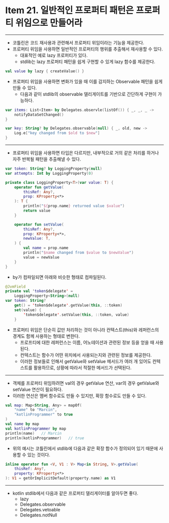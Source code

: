 # Item 21. 일반적인 프로퍼티 패턴은 프로퍼티 위임으로 만들어라

- - -

* 코틀린은 코드 재사용과 관련해서 프로퍼티 위임이라는 기능을 제공한다.
* 프로퍼티 위임을 사용하면 일반적인 프로퍼티의 행위를 추출해서 재사용할 수 있다.
    * 대표적인 예로 lazy 프로퍼티가 있다.
    * stdlib는 lazy 프로퍼티 패턴을 쉽게 구현할 수 있게 lazy 함수를 제공한다.

```kotlin
val value by lazy { createValue() }
```

* 프로퍼티 위임을 사용하면 변화가 있을 때 이를 감지하는 Observable 패턴을 쉽게 만들 수 있다.
    * 다음과 같이 stdlib의 observable 델리게이트를 기반으로 간단하게 구현이 가능하다.

```kotlin
var items: List<Item> by Delegates.observle(listOf()) { _, _, _ ->
    notifyDataSetChanged()
}

var key: String? by Delegates.observable(null) { _, old, new ->
    Log.e["key changed from $old to $new"]
}
```

- - -

* 프로퍼티 위임을 사용하면 타입은 다르지만, 내부적으로 거의 같은 처리를 하거나 자주 반복될 패턴을 추출해낼 수 있다.

```kotlin
var token: String? by LoggingProperty(null)
var attempts: Int by LoggingProperty(0)

private class LoggingProperty<T>(var value: T) {
    operator fun getValue(
        thisRef: Any?,
        prop: KProperty<*>
    ): T {
        println("${prop.name} returned value $value")
        return value
    }

    operator fun setValue(
        thisRef: Any?,
        prop: KProperty<*>,
        newValue: T,
    ) {
        val name = prop.name
        println("$name changed from $value to $newValue")
        value = newValue
    }
}
```

* by가 컴파일되면 아래와 비슷한 형태로 컴파일된다.

```kotlin
@JvmField
private val 'token$delegate' =
    LoggingProperty<String>(null)
var token: String?
    get() = 'token$delegate'.getValue(this, ::token)
    set(value) {
        'token$delegate'.setValue(this, ::token, value)
    }
```

* 프로퍼티 위임은 단순히 값만 처리하는 것이 아니라 컨텍스트(this)와 레퍼런스의 경계도 함께 사용하는 형태로 변한다.
    * 프로프티에 대한 레퍼런스는 이름, 어노테이션과 관련된 정보 등을 얻을 때 사용된다.
    * 컨텍스트는 함수가 어떤 위치에서 사용되는지와 관련된 정보를 제공한다.
    * 이러한 정보들로 인해서 getValue와 setValue 메서드가 여러 개 있어도 컨텍스트를 활용하므로, 상황에 따라서 적절한 메서드가 선택된다.

- - -

* 객체를 프로퍼티 위임하려면 val의 경우 getValue 연산, var의 경우 getValue와 setValue 연산이 필요하다.
* 이러한 연산은 멤버 함수로도 만들 수 있지만, 확장 함수로도 만들 수 있다.

```kotlin
val map: Map<String, Any> = mapOf(
    "name" to "Marcin",
    "kotlinProgrammer" to true
)
val name by map
val kotlinProgrammer by map
println(name)   // Marcin
println(kotlinProgrammer)   // true
```

* 위의 예시는 코틀린에서 stdlib에 다음과 같은 확장 함수가 정의되어 있기 때문에 사용할 수 있는 것이다.

```kotlin
inline operator fun <V, V1 : V> Map<in String, V>.getValue(
    thisRef: Any?,
    property: KProperty<*>
): V1 = getOrImplicitDefault(property.name) as V1
```

- - -
* kotlin stdlib에서 다음과 같은 프로퍼티 델리게이터를 알아두면 좋다.
  * lazy
  * Delegates.observable
  * Delegates.vetoable
  * Delegates.notNull
